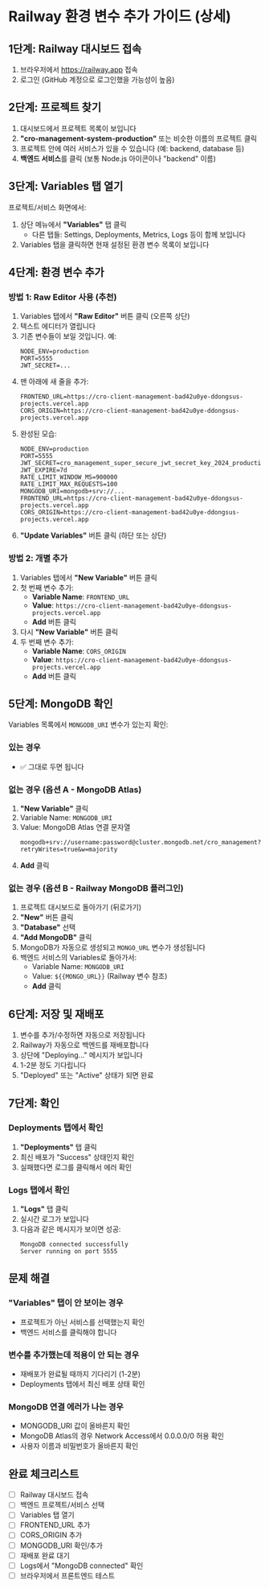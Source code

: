 # Railway 환경 변수 추가 가이드 (상세)

## 1단계: Railway 대시보드 접속

1. 브라우저에서 https://railway.app 접속
2. 로그인 (GitHub 계정으로 로그인했을 가능성이 높음)

## 2단계: 프로젝트 찾기

1. 대시보드에서 프로젝트 목록이 보입니다
2. **"cro-management-system-production"** 또는 비슷한 이름의 프로젝트 클릭
3. 프로젝트 안에 여러 서비스가 있을 수 있습니다 (예: backend, database 등)
4. **백엔드 서비스**를 클릭 (보통 Node.js 아이콘이나 "backend" 이름)

## 3단계: Variables 탭 열기

프로젝트/서비스 화면에서:

1. 상단 메뉴에서 **"Variables"** 탭 클릭
   - 다른 탭들: Settings, Deployments, Metrics, Logs 등이 함께 보입니다
2. Variables 탭을 클릭하면 현재 설정된 환경 변수 목록이 보입니다

## 4단계: 환경 변수 추가

### 방법 1: Raw Editor 사용 (추천)

1. Variables 탭에서 **"Raw Editor"** 버튼 클릭 (오른쪽 상단)
2. 텍스트 에디터가 열립니다
3. 기존 변수들이 보일 것입니다. 예:
   ```
   NODE_ENV=production
   PORT=5555
   JWT_SECRET=...
   ```
4. 맨 아래에 새 줄을 추가:
   ```
   FRONTEND_URL=https://cro-client-management-bad42u0ye-ddongsus-projects.vercel.app
   CORS_ORIGIN=https://cro-client-management-bad42u0ye-ddongsus-projects.vercel.app
   ```
5. 완성된 모습:
   ```
   NODE_ENV=production
   PORT=5555
   JWT_SECRET=cro_management_super_secure_jwt_secret_key_2024_production_ready
   JWT_EXPIRE=7d
   RATE_LIMIT_WINDOW_MS=900000
   RATE_LIMIT_MAX_REQUESTS=100
   MONGODB_URI=mongodb+srv://...
   FRONTEND_URL=https://cro-client-management-bad42u0ye-ddongsus-projects.vercel.app
   CORS_ORIGIN=https://cro-client-management-bad42u0ye-ddongsus-projects.vercel.app
   ```
6. **"Update Variables"** 버튼 클릭 (하단 또는 상단)

### 방법 2: 개별 추가

1. Variables 탭에서 **"New Variable"** 버튼 클릭
2. 첫 번째 변수 추가:
   - **Variable Name**: `FRONTEND_URL`
   - **Value**: `https://cro-client-management-bad42u0ye-ddongsus-projects.vercel.app`
   - **Add** 버튼 클릭
3. 다시 **"New Variable"** 버튼 클릭
4. 두 번째 변수 추가:
   - **Variable Name**: `CORS_ORIGIN`
   - **Value**: `https://cro-client-management-bad42u0ye-ddongsus-projects.vercel.app`
   - **Add** 버튼 클릭

## 5단계: MongoDB 확인

Variables 목록에서 `MONGODB_URI` 변수가 있는지 확인:

### 있는 경우

- ✅ 그대로 두면 됩니다

### 없는 경우 (옵션 A - MongoDB Atlas)

1. **"New Variable"** 클릭
2. Variable Name: `MONGODB_URI`
3. Value: MongoDB Atlas 연결 문자열
   ```
   mongodb+srv://username:password@cluster.mongodb.net/cro_management?retryWrites=true&w=majority
   ```
4. **Add** 클릭

### 없는 경우 (옵션 B - Railway MongoDB 플러그인)

1. 프로젝트 대시보드로 돌아가기 (뒤로가기)
2. **"New"** 버튼 클릭
3. **"Database"** 선택
4. **"Add MongoDB"** 클릭
5. MongoDB가 자동으로 생성되고 `MONGO_URL` 변수가 생성됩니다
6. 백엔드 서비스의 Variables로 돌아가서:
   - Variable Name: `MONGODB_URI`
   - Value: `${{MONGO_URL}}` (Railway 변수 참조)
   - **Add** 클릭

## 6단계: 저장 및 재배포

1. 변수를 추가/수정하면 자동으로 저장됩니다
2. Railway가 자동으로 백엔드를 재배포합니다
3. 상단에 "Deploying..." 메시지가 보입니다
4. 1-2분 정도 기다립니다
5. "Deployed" 또는 "Active" 상태가 되면 완료

## 7단계: 확인

### Deployments 탭에서 확인

1. **"Deployments"** 탭 클릭
2. 최신 배포가 "Success" 상태인지 확인
3. 실패했다면 로그를 클릭해서 에러 확인

### Logs 탭에서 확인

1. **"Logs"** 탭 클릭
2. 실시간 로그가 보입니다
3. 다음과 같은 메시지가 보이면 성공:
   ```
   MongoDB connected successfully
   Server running on port 5555
   ```

## 문제 해결

### "Variables" 탭이 안 보이는 경우

- 프로젝트가 아닌 서비스를 선택했는지 확인
- 백엔드 서비스를 클릭해야 합니다

### 변수를 추가했는데 적용이 안 되는 경우

- 재배포가 완료될 때까지 기다리기 (1-2분)
- Deployments 탭에서 최신 배포 상태 확인

### MongoDB 연결 에러가 나는 경우

- MONGODB_URI 값이 올바른지 확인
- MongoDB Atlas의 경우 Network Access에서 0.0.0.0/0 허용 확인
- 사용자 이름과 비밀번호가 올바른지 확인

## 완료 체크리스트

- [ ] Railway 대시보드 접속
- [ ] 백엔드 프로젝트/서비스 선택
- [ ] Variables 탭 열기
- [ ] FRONTEND_URL 추가
- [ ] CORS_ORIGIN 추가
- [ ] MONGODB_URI 확인/추가
- [ ] 재배포 완료 대기
- [ ] Logs에서 "MongoDB connected" 확인
- [ ] 브라우저에서 프론트엔드 테스트
